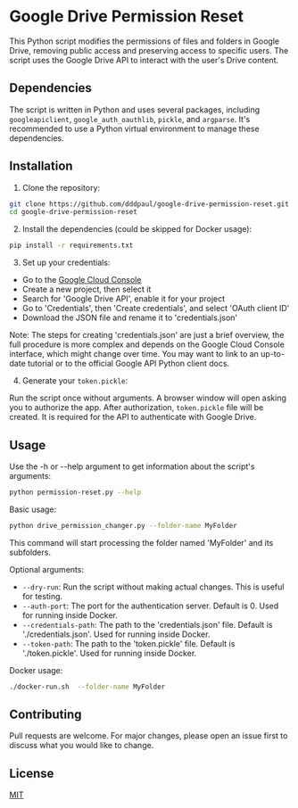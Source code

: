 # Google Drive Permission Reset

This Python script modifies the permissions of files and folders in Google Drive, removing public access and preserving
access to specific users. The script uses the Google Drive API to interact with the user's Drive content.

## Dependencies

The script is written in Python and uses several packages,
including `googleapiclient`, `google_auth_oauthlib`, `pickle`, and `argparse`. It's recommended to use a Python virtual
environment to manage these dependencies.

## Installation

1. Clone the repository:

```bash
git clone https://github.com/dddpaul/google-drive-permission-reset.git
cd google-drive-permission-reset
```

2. Install the dependencies (could be skipped for Docker usage):

```bash
pip install -r requirements.txt
```

3. Set up your credentials:

* Go to the [Google Cloud Console](https://console.cloud.google.com/)
* Create a new project, then select it
* Search for 'Google Drive API', enable it for your project
* Go to 'Credentials', then 'Create credentials', and select 'OAuth client ID'
* Download the JSON file and rename it to 'credentials.json'

Note: The steps for creating 'credentials.json' are just a brief overview, the full procedure is more complex and
depends on the Google Cloud Console interface, which might change over time. You may want to link to an up-to-date
tutorial or to the official Google API Python client docs.

4. Generate your `token.pickle`:

Run the script once without arguments. A browser window will open asking you to authorize the app. After
authorization, `token.pickle` file will be created. It is required for the API to authenticate with Google Drive.

## Usage

Use the -h or --help argument to get information about the script's arguments:

```bash
python permission-reset.py --help
```

Basic usage:

```bash
python drive_permission_changer.py --folder-name MyFolder
```

This command will start processing the folder named 'MyFolder' and its subfolders.

Optional arguments:

* `--dry-run`: Run the script without making actual changes. This is useful for testing.
* `--auth-port`: The port for the authentication server. Default is 0. Used for running inside Docker.
* `--credentials-path`: The path to the 'credentials.json' file. Default is './credentials.json'. Used for running
  inside Docker.
* `--token-path`: The path to the 'token.pickle' file. Default is './token.pickle'. Used for running inside Docker.

Docker usage:

```bash
./docker-run.sh  --folder-name MyFolder
```

## Contributing

Pull requests are welcome. For major changes, please open an issue first to discuss what you would like to change.

## License

[MIT](https://choosealicense.com/licenses/mit/)

